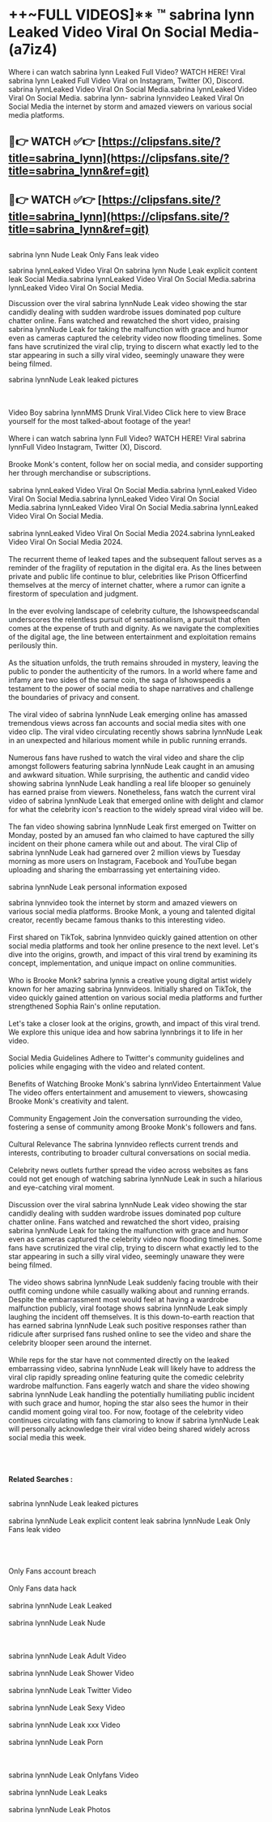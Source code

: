 #  ++~FULL VIDEOS]** ™ sabrina lynn Leaked Video Viral On Social Media- (a7iz4)

Where i can watch sabrina lynn Leaked Full Video? WATCH HERE! Viral sabrina lynn Leaked Full Video Viral on Instagram, Twitter (X), Discord.
sabrina lynnLeaked Video Viral On Social Media.sabrina lynnLeaked Video Viral On Social Media.
sabrina lynn- sabrina lynnvideo Leaked Viral On Social Media the internet by storm and amazed viewers on various social media platforms.



## 🔴👉 WATCH ✅👉 [https://clipsfans.site/?title=sabrina_lynn](https://clipsfans.site/?title=sabrina_lynn&ref=git)


## 🔴👉 WATCH ✅👉 [https://clipsfans.site/?title=sabrina_lynn](https://clipsfans.site/?title=sabrina_lynn&ref=git)
##


sabrina lynn Nude Leak Only Fans leak video 


sabrina lynnLeaked Video Viral On  sabrina lynn Nude Leak explicit content leak Social Media.sabrina lynnLeaked Video Viral On Social Media.sabrina lynnLeaked Video Viral On Social Media.



Discussion over the viral sabrina lynnNude Leak video showing the star candidly dealing with sudden wardrobe issues dominated pop culture chatter online. Fans watched and rewatched the short video, praising sabrina lynnNude Leak for taking the malfunction with grace and humor even as cameras captured the celebrity video now flooding timelines. Some fans have scrutinized the viral clip, trying to discern what exactly led to the star appearing in such a silly viral video, seemingly unaware they were being filmed.


sabrina lynnNude Leak leaked pictures


  <br>

  <br>
Video Boy sabrina lynnMMS Drunk Viral.Video Click here to view Brace yourself for the most talked-about footage of the year!
<br><br>
Where i can watch sabrina lynn Full Video? WATCH HERE! Viral sabrina lynnFull Video Instagram, Twitter (X), Discord.
<br><br>
Brooke Monk's content, follow her on social media, and consider supporting her through merchandise or subscriptions.
<br><br>
sabrina lynnLeaked Video Viral On Social Media.sabrina lynnLeaked Video Viral On Social Media.sabrina lynnLeaked Video Viral On Social Media.sabrina lynnLeaked Video Viral On Social Media.sabrina lynnLeaked Video Viral On Social Media.
<br><br>
sabrina lynnLeaked Video Viral On Social Media 2024.sabrina lynnLeaked Video Viral On Social Media 2024.
<br><br>
The recurrent theme of leaked tapes and the subsequent fallout serves as a reminder of the fragility of reputation in the digital era. As the lines between private and public life continue to blur, celebrities like Prison Officerfind themselves at the mercy of internet chatter, where a rumor can ignite a firestorm of speculation and judgment.
<br><br>
In the ever evolving landscape of celebrity culture, the Ishowspeedscandal underscores the relentless pursuit of sensationalism, a pursuit that often comes at the expense of truth and dignity. As we navigate the complexities of the digital age, the line between entertainment and exploitation remains perilously thin.
<br><br>
As the situation unfolds, the truth remains shrouded in mystery, leaving the public to ponder the authenticity of the rumors. In a world where fame and infamy are two sides of the same coin, the saga of Ishowspeedis a testament to the power of social media to shape narratives and challenge the boundaries of privacy and consent.
<br><br>
The viral video of sabrina lynnNude Leak emerging online has amassed tremendous views across fan accounts and social media sites with one video clip. The viral video circulating recently shows sabrina lynnNude Leak in an unexpected and hilarious moment while in public running errands.
<br><br>
Numerous fans have rushed to watch the viral video and share the clip amongst followers featuring sabrina lynnNude Leak caught in an amusing and awkward situation. While surprising, the authentic and candid video showing sabrina lynnNude Leak handling a real life blooper so genuinely has earned praise from viewers. Nonetheless, fans watch the current viral video of sabrina lynnNude Leak that emerged online with delight and clamor for what the celebrity icon's reaction to the widely spread viral video will be.
<br><br>
The fan video showing sabrina lynnNude Leak first emerged on Twitter on Monday, posted by an amused fan who claimed to have captured the silly incident on their phone camera while out and about. The viral Clip of sabrina lynnNude Leak had garnered over 2 million views by Tuesday morning as more users on Instagram, Facebook and YouTube began uploading and sharing the embarrassing yet entertaining video.
<br><br>
sabrina lynnNude Leak personal information exposed

sabrina lynnvideo took the internet by storm and amazed viewers on various social media platforms. Brooke Monk, a young and talented digital creator, recently became famous thanks to this interesting video.
<br><br>
First shared on TikTok, sabrina lynnvideo quickly gained attention on other social media platforms and took her online presence to the next level. Let's dive into the origins, growth, and impact of this viral trend by examining its concept, implementation, and unique impact on online communities.
<br><br>
Who is Brooke Monk? sabrina lynnis a creative young digital artist widely known for her amazing sabrina lynnvideos. Initially shared on TikTok, the video quickly gained attention on various social media platforms and further strengthened Sophia Rain's online reputation.
<br><br>
Let's take a closer look at the origins, growth, and impact of this viral trend. We explore this unique idea and how sabrina lynnbrings it to life in her video.
<br><br>
Social Media Guidelines Adhere to Twitter's community guidelines and policies while engaging with the video and related content.
<br><br>
Benefits of Watching Brooke Monk's sabrina lynnVideo Entertainment Value The video offers entertainment and amusement to viewers, showcasing Brooke Monk's creativity and talent.
<br><br>
Community Engagement Join the conversation surrounding the video, fostering a sense of community among Brooke Monk's followers and fans.
<br><br>
Cultural Relevance The sabrina lynnvideo reflects current trends and interests, contributing to broader cultural conversations on social media.
<br><br>
Celebrity news outlets further spread the video across websites as fans could not get enough of watching sabrina lynnNude Leak in such a hilarious and eye-catching viral moment.
<br><br>
Discussion over the viral sabrina lynnNude Leak video showing the star candidly dealing with sudden wardrobe issues dominated pop culture chatter online. Fans watched and rewatched the short video, praising sabrina lynnNude Leak for taking the malfunction with grace and humor even as cameras captured the celebrity video now flooding timelines. Some fans have scrutinized the viral clip, trying to discern what exactly led to the star appearing in such a silly viral video, seemingly unaware they were being filmed.
<br><br>
The video shows sabrina lynnNude Leak suddenly facing trouble with their outfit coming undone while casually walking about and running errands. Despite the embarrassment most would feel at having a wardrobe malfunction publicly, viral footage shows sabrina lynnNude Leak simply laughing the incident off themselves. It is this down-to-earth reaction that has earned sabrina lynnNude Leak such positive responses rather than ridicule after surprised fans rushed online to see the video and share the celebrity blooper seen around the internet.
<br><br>
While reps for the star have not commented directly on the leaked embarrassing video, sabrina lynnNude Leak will likely have to address the viral clip rapidly spreading online featuring quite the comedic celebrity wardrobe malfunction. Fans eagerly watch and share the video showing sabrina lynnNude Leak handling the potentially humiliating public incident with such grace and humor, hoping the star also sees the humor in their candid moment going viral too. For now, footage of the celebrity video continues circulating with fans clamoring to know if sabrina lynnNude Leak will personally acknowledge their viral video being shared widely across social media this week.
<br><br>

<br><br>
<strong>Related Searches :</strong>
<br><br>

sabrina lynnNude Leak leaked pictures
<br><br>
sabrina lynnNude Leak explicit content leak
sabrina lynnNude Leak Only Fans leak video
<br><br>

<br><br>
Only Fans account breach
<br><br>
Only Fans data hack
<br><br>
sabrina lynnNude Leak Leaked
<br><br>
sabrina lynnNude Leak Nude

<br><br>
sabrina lynnNude Leak Adult Video
<br><br>
sabrina lynnNude Leak Shower Video
<br><br>
sabrina lynnNude Leak Twitter Video
<br><br>
sabrina lynnNude Leak Sexy Video
<br><br>
sabrina lynnNude Leak xxx Video
<br><br>
sabrina lynnNude Leak Porn

<br><br>
sabrina lynnNude Leak Onlyfans Video
<br><br>
sabrina lynnNude Leak Leaks
<br><br>
sabrina lynnNude Leak Photos